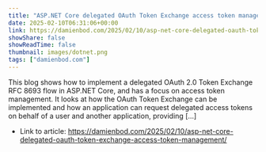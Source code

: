 ```yaml
---
title: "ASP.NET Core delegated OAuth Token Exchange access token management"
date: 2025-02-10T06:31:06+00:00
link: https://damienbod.com/2025/02/10/asp-net-core-delegated-oauth-token-exchange-access-token-management/
showShare: false
showReadTime: false
thumbnail: images/dotnet.png
tags: ["damienbod.com"]
---
```

This blog shows how to implement a delegated OAuth 2.0 Token Exchange RFC 8693 flow in ASP.NET Core, and has a focus on access token management. It looks at how the OAuth Token Exchange can be implemented and how an application can request delegated access tokens on behalf of a user and another application, providing […]

- Link to article: https://damienbod.com/2025/02/10/asp-net-core-delegated-oauth-token-exchange-access-token-management/